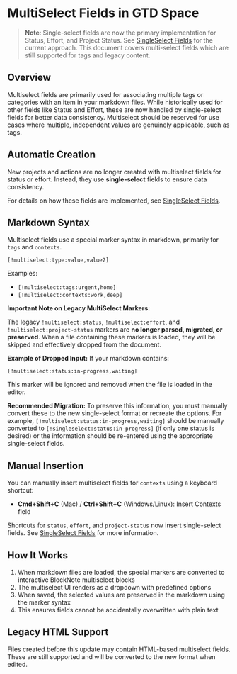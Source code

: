 # MultiSelect Fields in GTD Space

> **Note**: Single-select fields are now the primary implementation for Status, Effort, and Project Status. See [SingleSelect Fields](singleselect-fields.md) for the current approach. This document covers multi-select fields which are still supported for tags and legacy content.

## Overview

Multiselect fields are primarily used for associating multiple tags or categories with an item in your markdown files. While historically used for other fields like Status and Effort, these are now handled by single-select fields for better data consistency. Multiselect should be reserved for use cases where multiple, independent values are genuinely applicable, such as tags.

## Automatic Creation
New projects and actions are no longer created with multiselect fields for status or effort. Instead, they use **single-select** fields to ensure data consistency.

For details on how these fields are implemented, see [SingleSelect Fields](singleselect-fields.md).

## Markdown Syntax
Multiselect fields use a special marker syntax in markdown, primarily for `tags` and `contexts`.
```
[!multiselect:type:value,value2]
```

Examples:
- `[!multiselect:tags:urgent,home]`
- `[!multiselect:contexts:work,deep]`

**Important Note on Legacy MultiSelect Markers:**

The legacy `!multiselect:status`, `!multiselect:effort`, and `!multiselect:project-status` markers are **no longer parsed, migrated, or preserved**. When a file containing these markers is loaded, they will be skipped and effectively dropped from the document.

**Example of Dropped Input:**
If your markdown contains:
```
[!multiselect:status:in-progress,waiting]
```
This marker will be ignored and removed when the file is loaded in the editor.

**Recommended Migration:**
To preserve this information, you must manually convert these to the new single-select format or recreate the options. For example, `[!multiselect:status:in-progress,waiting]` should be manually converted to `[!singleselect:status:in-progress]` (if only one status is desired) or the information should be re-entered using the appropriate single-select fields.

## Manual Insertion
You can manually insert multiselect fields for `contexts` using a keyboard shortcut:

- **Cmd+Shift+C** (Mac) / **Ctrl+Shift+C** (Windows/Linux): Insert Contexts field

Shortcuts for `status`, `effort`, and `project-status` now insert single-select fields. See [SingleSelect Fields](singleselect-fields.md) for more information.

## How It Works
1. When markdown files are loaded, the special markers are converted to interactive BlockNote multiselect blocks
2. The multiselect UI renders as a dropdown with predefined options
3. When saved, the selected values are preserved in the markdown using the marker syntax
4. This ensures fields cannot be accidentally overwritten with plain text

## Legacy HTML Support
Files created before this update may contain HTML-based multiselect fields. These are still supported and will be converted to the new format when edited.